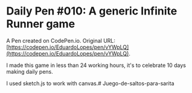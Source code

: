# Daily Pen #010: A generic Infinite Runner game

A Pen created on CodePen.io. Original URL: [https://codepen.io/EduardoLopes/pen/vYWpLQ](https://codepen.io/EduardoLopes/pen/vYWpLQ).

I made this game in less than 24 working hours, it's to celebrate 10 days making daily pens.

I used sketch.js to work with canvas.#   J u e g o - d e - s a l t o s - p a r a - s a r i t a  
 
